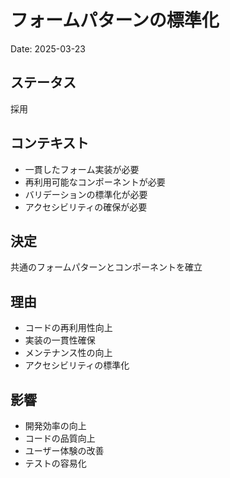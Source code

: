 # フォームパターンの標準化

Date: 2025-03-23

## ステータス

採用

## コンテキスト

- 一貫したフォーム実装が必要
- 再利用可能なコンポーネントが必要
- バリデーションの標準化が必要
- アクセシビリティの確保が必要

## 決定

共通のフォームパターンとコンポーネントを確立

## 理由

- コードの再利用性向上
- 実装の一貫性確保
- メンテナンス性の向上
- アクセシビリティの標準化

## 影響

- 開発効率の向上
- コードの品質向上
- ユーザー体験の改善
- テストの容易化
